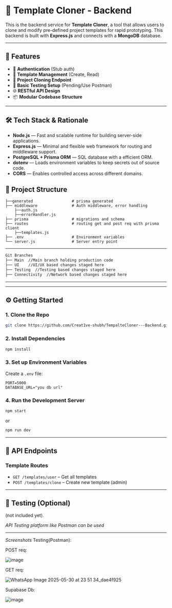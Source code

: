# 🧠 Template Cloner - Backend

This is the backend service for **Template Cloner**, a tool that allows users to clone and modify pre-defined project templates for rapid prototyping. This backend is built with **Express.js** and connects with a **MongoDB** database.

---

## 🚀 Features

* 🔐 **Authentication** (Stub auth)
* 📂 **Template Management** (Create, Read)
* 🔗 **Project Cloning Endpoint**
* 🧪 **Basic Testing Setup** (Pending/Use Postman)
* 🌐 **RESTful API Design**
* 📦 **Modular Codebase Structure**

---

## 🛠️ Tech Stack & Rationale

* **Node.js** — Fast and scalable runtime for building server-side applications.
* **Express.js** — Minimal and flexible web framework for routing and middleware support.
* **PostgreSQL + Prisma ORM** — SQL database with a efficient ORM.
* **dotenv** — Loads environment variables to keep secrets out of source code.
* **CORS** — Enables controlled access across different domains.


## 📁 Project Structure

```
├──generated                 # prisma generated
├── middleware               # Auth middleware, error handling
    ├──auth.js
    ├──errorHandler.js
├── prisma                   # migrations and schema
├── routes                   # routing get and post req with prisma client
    ├──templates.js
├── .env                     # Environment variables                 
└── server.js                # Server entry point
```

---
```bash
Git Branches
├── Main  //Main branch holding production code
├── UI    //UI/UX based changes staged here
├── Testing  //Testing based changes staged here
├── Connectivity  //Network based changes staged here


```
---
---

## ⚙️ Getting Started

### 1. Clone the Repo

```bash
git clone https://github.com/Creat1ve-shubh/TempalteCloner---Backend.git
```

### 2. Install Dependencies

```bash
npm install
```

### 3. Set up Environment Variables

Create a `.env` file:

```
PORT=5000
DATABASE_URL="you db url"
```

### 4. Run the Development Server

```bash
npm start
```
or
```bash
npm run dev
```

---

## 📡 API Endpoints


### Template Routes

* `GET /templates/user` – Get all templates
* `POST /templates/clone` – Create new template (admin)

---

## 🧪 Testing (Optional)

 (not included yet).

*API Testing platform like Postman can be used*

---
*Screenshots*
Testing(Postman):

POST req:

![image](https://github.com/user-attachments/assets/edcb09e3-8ac1-4916-8806-ef7e1f46431b)


GET req:

![WhatsApp Image 2025-05-30 at 23 51 34_dae4f925](https://github.com/user-attachments/assets/e243cfbe-2b40-44b4-9b05-f5bcdb4cf81b)

Supabase Db:

![image](https://github.com/user-attachments/assets/62486978-09c5-4f9a-a498-48593a313f80)



